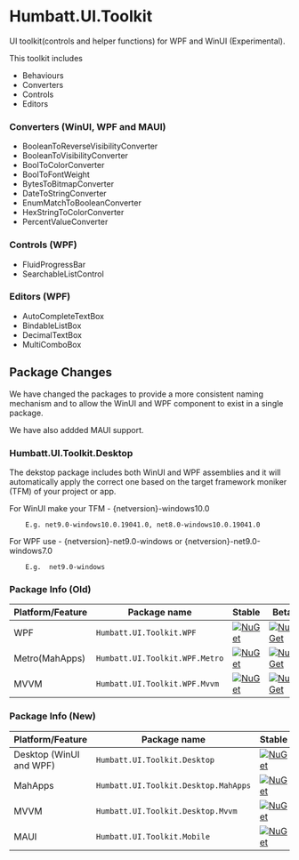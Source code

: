 # Humbatt.UI.Toolkit

UI toolkit(controls and helper functions) for WPF and WinUI (Experimental).

This toolkit includes

 - Behaviours
 - Converters
 - Controls
 - Editors

### Converters (WinUI, WPF and MAUI)

- BooleanToReverseVisibilityConverter
- BooleanToVisibilityConverter
- BoolToColorConverter
- BoolToFontWeight
- BytesToBitmapConverter
- DateToStringConverter
- EnumMatchToBooleanConverter
- HexStringToColorConverter
- PercentValueConverter

### Controls (WPF)

- FluidProgressBar
- SearchableListControl

### Editors (WPF)

- AutoCompleteTextBox
- BindableListBox
- DecimalTextBox
- MultiComboBox

## Package Changes

We have changed the packages to provide a more consistent naming mechanism and to allow the WinUI and WPF component to exist in a single package.

We have also addded MAUI support.

 

### Humbatt.UI.Toolkit.Desktop
The dekstop package includes both WinUI and WPF assemblies and it will automatically apply the correct one based on the  target framework moniker (TFM) of your project or app.

For WinUI make your TFM - {netversion}-windows10.0  

		E.g. net9.0-windows10.0.19041.0, net8.0-windows10.0.19041.0

For WPF use - {netversion}-net9.0-windows or {netversion}-net9.0-windows7.0  

		E.g.  net9.0-windows

### Package Info (Old)

Platform/Feature               | Package name                              | Stable                              | Beta
-----------------------|-------------------------------------------|------------------------------------------------|----------------
WPF             | `Humbatt.UI.Toolkit.WPF` | [![NuGet](https://img.shields.io/nuget/v/Humbatt.UI.Toolkit.WPF.svg?style=flat-square&label=nuget)](https://www.nuget.org/packages/Humbatt.UI.Toolkit.WPF/) | [![NuGet](https://img.shields.io/nuget/vpre/Humbatt.UI.Toolkit.WPF.svg?style=flat-square&label=nuget)](https://www.nuget.org/packages/Humbatt.UI.Toolkit.WPF/) |
Metro(MahApps)           | `Humbatt.UI.Toolkit.WPF.Metro` | [![NuGet](https://img.shields.io/nuget/v/Humbatt.UI.Toolkit.WPF.Metro.svg?style=flat-square&label=nuget)](https://www.nuget.org/packages/Humbatt.UI.Toolkit.WPF.Metro/) |  [![NuGet](https://img.shields.io/nuget/vpre/Humbatt.UI.Toolkit.WPF.Metro.svg?style=flat-square&label=nuget)](https://www.nuget.org/packages/Humbatt.UI.Toolkit.WPF.Metro/) |
MVVM             | `Humbatt.UI.Toolkit.WPF.Mvvm` | [![NuGet](https://img.shields.io/nuget/v/Humbatt.UI.Toolkit.WPF.Mvvm.svg?style=flat-square&label=nuget)](https://www.nuget.org/packages/Humbatt.UI.Toolkit.WPF.Mvvm/) |[![NuGet](https://img.shields.io/nuget/vpre/Humbatt.UI.Toolkit.WPF.Mvvm.svg?style=flat-square&label=nuget)](https://www.nuget.org/packages/Humbatt.UI.Toolkit.WPF.Mvvm/) |

### Package Info (New)

Platform/Feature               | Package name                              | Stable                              | Beta
-----------------------|-------------------------------------------|------------------------------------------------|----------------
Desktop (WinUI and WPF)  | `Humbatt.UI.Toolkit.Desktop` | [![NuGet](https://img.shields.io/nuget/v/Humbatt.UI.Toolkit.Desktop.svg?style=flat-square&label=nuget)](https://www.nuget.org/packages/Humbatt.UI.Toolkit.Desktop/) | [![NuGet](https://img.shields.io/nuget/vpre/Humbatt.UI.Toolkit.Desktop.svg?style=flat-square&label=nuget)](https://www.nuget.org/packages/Humbatt.UI.Toolkit.Desktop/) |
MahApps           | `Humbatt.UI.Toolkit.Desktop.MahApps` | [![NuGet](https://img.shields.io/nuget/v/Humbatt.UI.Toolkit.Desktop.MahApps.svg?style=flat-square&label=nuget)](https://www.nuget.org/packages/Humbatt.UI.Toolkit.Desktop.MahApps/) |  [![NuGet](https://img.shields.io/nuget/vpre/Humbatt.UI.Toolkit.Desktop.MahApps.svg?style=flat-square&label=nuget)](https://www.nuget.org/packages/Humbatt.UI.Toolkit.Desktop.MahApps/) |
MVVM             | `Humbatt.UI.Toolkit.Desktop.Mvvm` | [![NuGet](https://img.shields.io/nuget/v/Humbatt.UI.Toolkit.Desktop.Mvvm.svg?style=flat-square&label=nuget)](https://www.nuget.org/packages/Humbatt.UI.Toolkit.Desktop.Mvvm/) |[![NuGet](https://img.shields.io/nuget/vpre/Humbatt.UI.Toolkit.Desktop.Mvvm.svg?style=flat-square&label=nuget)](https://www.nuget.org/packages/Humbatt.UI.Toolkit.Desktop.Mvvm/) |
MAUI             | `Humbatt.UI.Toolkit.Mobile` | [![NuGet](https://img.shields.io/nuget/v/Humbatt.UI.Toolkit.Mobile.svg?style=flat-square&label=nuget)](https://www.nuget.org/packages/Humbatt.UI.Toolkit.Mobile/) |[![NuGet](https://img.shields.io/nuget/vpre/Humbatt.UI.Toolkit.Mobile.svg?style=flat-square&label=nuget)](https://www.nuget.org/packages/Humbatt.UI.Toolkit.Mobile/) |
  


